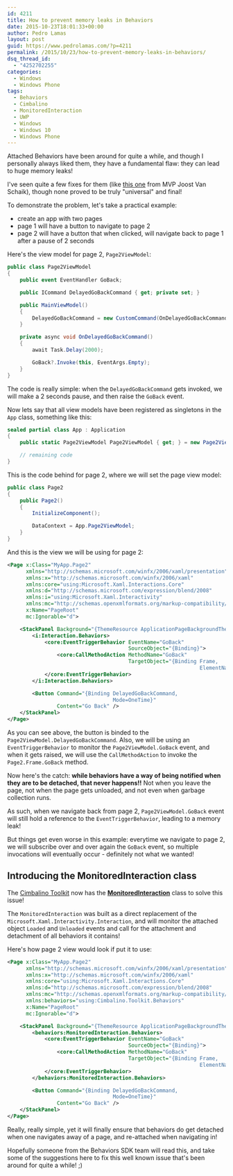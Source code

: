 ```yaml
---
id: 4211
title: How to prevent memory leaks in Behaviors
date: 2015-10-23T18:01:33+00:00
author: Pedro Lamas
layout: post
guid: https://www.pedrolamas.com/?p=4211
permalink: /2015/10/23/how-to-prevent-memory-leaks-in-behaviors/
dsq_thread_id:
  - "4252702255"
categories:
  - Windows
  - Windows Phone
tags:
  - Behaviors
  - Cimbalino
  - MonitoredInteraction
  - UWP
  - Windows
  - Windows 10
  - Windows Phone
---
```

Attached Behaviors have been around for quite a while, and though I personally always liked them, they have a fundamental flaw: they can lead to huge memory leaks!

I've seen quite a few fixes for them (like [this one](http://dotnetbyexample.blogspot.co.uk/2011/04/safe-event-detachment-pattern-for.html) from MVP Joost Van Schaik), though none proved to be truly "universal" and final!

To demonstrate the problem, let's take a practical example:

- create an app with two pages
- page 1 will have a button to navigate to page 2
- page 2 will have a button that when clicked, will navigate back to page 1 after a pause of 2 seconds

Here's the view model for page 2, `Page2ViewModel`:

```csharp
public class Page2ViewModel
{
    public event EventHandler GoBack;

    public ICommand DelayedGoBackCommand { get; private set; }

    public MainViewModel()
    {
        DelayedGoBackCommand = new CustomCommand(OnDelayedGoBackCommand);
    }

    private async void OnDelayedGoBackCommand()
    {
        await Task.Delay(2000);

        GoBack?.Invoke(this, EventArgs.Empty);
    }
}
```

The code is really simple: when the `DelayedGoBackCommand` gets invoked, we will make a 2 seconds pause, and then raise the `GoBack` event.

Now lets say that all view models have been registered as singletons in the `App` class, something like this:

```csharp
sealed partial class App : Application
{
    public static Page2ViewModel Page2ViewModel { get; } = new Page2ViewModel();

    // remaining code
}
```

This is the code behind for page 2, where we will set the page view model:

```csharp
public class Page2
{
    public Page2()
    {
        InitializeComponent();

        DataContext = App.Page2ViewModel;
    }
}
```

And this is the view we will be using for page 2:

```xml
<Page x:Class="MyApp.Page2"
      xmlns="http://schemas.microsoft.com/winfx/2006/xaml/presentation"
      xmlns:x="http://schemas.microsoft.com/winfx/2006/xaml"
      xmlns:core="using:Microsoft.Xaml.Interactions.Core"
      xmlns:d="http://schemas.microsoft.com/expression/blend/2008"
      xmlns:i="using:Microsoft.Xaml.Interactivity"
      xmlns:mc="http://schemas.openxmlformats.org/markup-compatibility/2006"
      x:Name="PageRoot"
      mc:Ignorable="d">

    <StackPanel Background="{ThemeResource ApplicationPageBackgroundThemeBrush}">
        <i:Interaction.Behaviors>
            <core:EventTriggerBehavior EventName="GoBack"
                                       SourceObject="{Binding}">
                <core:CallMethodAction MethodName="GoBack"
                                       TargetObject="{Binding Frame,
                                                              ElementName=PageRoot}" />
            </core:EventTriggerBehavior>
        </i:Interaction.Behaviors>

        <Button Command="{Binding DelayedGoBackCommand,
                                  Mode=OneTime}"
                Content="Go Back" />
    </StackPanel>
</Page>
```

As you can see above, the button is binded to the `Page2ViewModel.DelayedGoBackCommand`. Also, we will be using an `EventTriggerBehavior` to monitor the `Page2ViewModel.GoBack` event, and when it gets raised, we will use the `CallMethodAction` to invoke the `Page2.Frame.GoBack` method.

Now here's the catch: **while behaviors have a way of being notified when they are to be detached, that never happens!!** Not when you leave the page, not when the page gets unloaded, and not even when garbage collection runs.

As such, when we navigate back from page 2, `Page2ViewModel.GoBack` event will still hold a reference to the `EventTriggerBehavior`, leading to a memory leak!

But things get even worse in this example: everytime we navigate to page 2, we will subscribe over and over again the `GoBack` event, so multiple invocations will eventually occur - definitely not what we wanted!

## Introducing the MonitoredInteraction class

The [Cimbalino Toolkit](http://cimbalino.org) now has the [**MonitoredInteraction**](https://github.com/Cimbalino/Cimbalino-Toolkit/blob/master/src/Cimbalino.Toolkit%20(WP8)/Behaviors/MonitoredInteraction.cs) class to solve this issue!

The `MonitoredInteraction` was built as a direct replacement of the `Microsoft.Xaml.Interactivity.Interaction`, and will monitor the attached object `Loaded` and `Unloaded` events and call for the attachment and detachment of all behaviors it contains!

Here's how page 2 view would look if put it to use:

```xml
<Page x:Class="MyApp.Page2"
      xmlns="http://schemas.microsoft.com/winfx/2006/xaml/presentation"
      xmlns:x="http://schemas.microsoft.com/winfx/2006/xaml"
      xmlns:core="using:Microsoft.Xaml.Interactions.Core"
      xmlns:d="http://schemas.microsoft.com/expression/blend/2008"
      xmlns:mc="http://schemas.openxmlformats.org/markup-compatibility/2006"
      xmlns:behaviors="using:Cimbalino.Toolkit.Behaviors"
      x:Name="PageRoot"
      mc:Ignorable="d">

    <StackPanel Background="{ThemeResource ApplicationPageBackgroundThemeBrush}">
        <behaviors:MonitoredInteraction.Behaviors>
            <core:EventTriggerBehavior EventName="GoBack"
                                       SourceObject="{Binding}">
                <core:CallMethodAction MethodName="GoBack"
                                       TargetObject="{Binding Frame,
                                                              ElementName=PageRoot}" />
            </core:EventTriggerBehavior>
        </behaviors:MonitoredInteraction.Behaviors>

        <Button Command="{Binding DelayedGoBackCommand,
                                  Mode=OneTime}"
                Content="Go Back" />
    </StackPanel>
</Page>
```

Really, really simple, yet it will finally ensure that behaviors do get detached when one navigates away of a page, and re-attached when navigating in!

Hopefully someone from the Behaviors SDK team will read this, and take some of the suggestions here to fix this well known issue that's been around for quite a while! ;)
